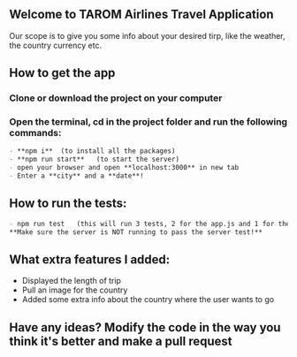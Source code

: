 ## Welcome to TAROM Airlines Travel Application

Our scope is to give you some info about your desired tirp, like the weather, the country currency etc.

## How to get the app

### Clone or download the project on your computer
### Open the terminal, cd in the project folder and run the following commands: 

```markdown
- **npm i**  (to install all the packages)
- **npm run start**   (to start the server)
- open your browser and open **localhost:3000** in new tab
- Enter a **city** and a **date**!
```

## How to run the tests:

```markdown
- npm run test   (this will run 3 tests, 2 for the app.js and 1 for the server.js)
**Make sure the server is NOT running to pass the server test!**
```

## What extra features I added:

- Displayed the length of trip
- Pull an image for the country
- Added some extra info about the country where the user wants to go

## Have any ideas? Modify the code in the way you think it's better and make a pull request


